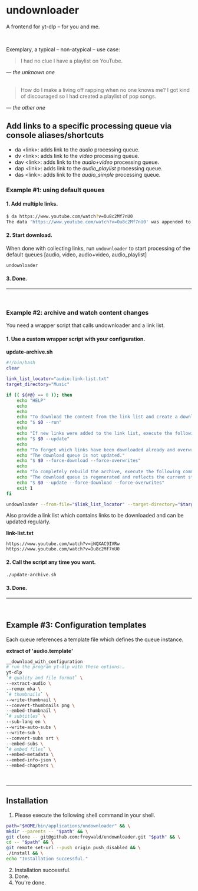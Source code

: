 # undownloader

A frontend for yt-dlp – for you and me.

<br/>

Exemplary, a typical – non-atypical – use case:

> I had no clue I have a playlist on YouTube.
>
&mdash; <cite><i>the unknown one</i></cite>
<br/><br/>
> How do I make a living off rapping when no one knows me? 
> I got kind of discouraged so I had created a playlist of pop songs.
>
&mdash; <cite><i>the other one</i></cite>

## Add links to a specific processing queue via console aliases/shortcuts

* da \<link\>: adds link to the *audio* processing queue.
* dv \<link\>: adds link to the *video* processing queue.
* dav \<link\>: adds link to the *audio+video* processing queue.
* dap \<link\>: adds link to the *audio_playlist* processing queue.
* das \<link\>: adds link to the *audio_simple* processing queue.

### Example #1: using default queues

#### 1. Add multiple links.
```bash
$ da https://www.youtube.com/watch?v=Ou8c2Mf7nU0
The data 'https://www.youtube.com/watch?v=Ou8c2Mf7nU0' was appended to the processing queue 'audio'.
```

#### 2. Start download.
When done with collecting links, run ``undownloader`` to start processing of the default queues [audio, video, audio+video, audio_playlist]

```bash
undownloader
```

#### 3. Done.
<hr>
<br/>

### Example #2: archive and watch content changes

You need a wrapper script that calls undownloader and a link list.

#### 1. Use a custom wrapper script with your configuration.

**update-archive.sh**
```bash
#!/bin/bash
clear

link_list_locator="audio:link-list.txt"
target_directory="Music"

if (( ${#@} == 0 )); then
	echo "HELP"
	echo
	echo
	echo "To download the content from the link list and create a download queue, execute the following command."
	echo "$ $0 --run"
	echo
	echo "If new links were added to the link list, execute the following command, in order to also update the download queue."
	echo "$ $0 --update"
	echo
	echo "To forget which links have been downloaded already and overwrite all existing files with a fresh online copy, execute the following command."
	echo "The download queue is not updated."
	echo "$ $0 --force-download --force-overwrites"
	echo
	echo "To completely rebuild the archive, execute the following command."
	echo "The download queue is regenerated and reflects the current state of the link list, in other words: new links are recognized."
	echo "$ $0 --update --force-download --force-overwrites"
	exit 1
fi

undownloader --from-file="$link_list_locator" --target-directory="$target_directory" "$@"

```

Also provide a link list which contains links to be downloaded and can be updated regularly.

**link-list.txt**
```text
https://www.youtube.com/watch?v=jNQXAC9IVRw
https://www.youtube.com/watch?v=Ou8c2Mf7nU0
```

#### 2. Call the script any time you want.

```bash
./update-archive.sh
```

#### 3. Done.
<hr>
<br/>

## Example #3: Configuration templates

Each queue references a template file which defines the queue instance.

**extract of 'audio.template'**
```bash
__download_with_configuration 
# run the program yt-dlp with these options:…
yt-dlp
`# quality and file format` \
--extract-audio \
--remux mka \
`# thumbnails` \
--write-thumbnail \
--convert-thumbnails png \
--embed-thumbnail \
`# subtitles` \
--sub-lang en \
--write-auto-subs \
--write-sub \
--convert-subs srt \
--embed-subs \
`# embed files` \
--embed-metadata \
--embed-info-json \
--embed-chapters \
```

<br/>
<hr>

## Installation

1. Please execute the following shell command in your shell.
```bash
path="$HOME/bin/applications/undownloader" && \
mkdir --parents -- "$path" && \
git clone -- git@github.com:freywald/undownloader.git "$path" && \
cd -- "$path" && \
git remote set-url --push origin push_disabled && \
./install && \
echo "Installation successful."
```
2. Installation successful.
3. Done.
4. You're done.
